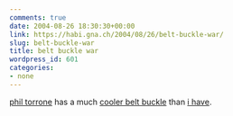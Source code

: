 ```yaml
---
comments: true
date: 2004-08-26 18:30:30+00:00
link: https://habi.gna.ch/2004/08/26/belt-buckle-war/
slug: belt-buckle-war
title: belt buckle war
wordpress_id: 601
categories:
- none
---
```


[phil torrone](http://www.flashenabled.com/) has a much [cooler belt buckle](http://engadget.com/entry/6833839062762584/) than [i have](https://habi.gna.ch/blog/archives/000335.html).
